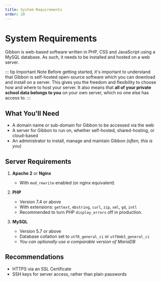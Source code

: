 ```yaml
---
title: System Requirements
order: 20
---
```

# System Requirements

Gibbon is web-based software written in PHP, CSS and JavaScript using a MySQL database. As such, it needs to be installed and hosted on a web server.

::: tip Important Note
Before getting started, it's important to understand that Gibbon is self-hosted open-source software which you can download and install on a server. This gives you the freedom and flexibility to choose how and where to host your server. It also means that **all of your private school data belongs to you** on your own server, which no one else has access to. 
:::

## What You'll Need

- A domain name or sub-domain for Gibbon to be accessed via the web
- A server for Gibbon to run on, whether self-hosted, shared-hosting, or cloud-based
- An administrator to install, manage and maintain Gibbon *(often, this is you)*

## Server Requirements

1. **Apache 2** or **Nginx**
	- With `mod_rewrite` enabled (or nginx equivalent)

2. **PHP** 
	- Version 7.4 or above
	- With extensions: `gettext`, `mbstring`, `curl`, `zip`, `xml`, `gd`, `intl`
	- Recommended to turn PHP `display_errors` off in production.

3. **MySQL** 
	- Version 5.7 or above 
	- Database collation set to `utf8_general_ci` or `utf8mb3_general_ci`
	- *You can optionally use a comparable version of MariaDB*

## Recommendations

- HTTPS via an SSL Certificate
- SSH keys for server access, rather than plain passwords